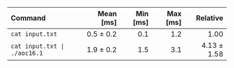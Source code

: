 | Command | Mean [ms] | Min [ms] | Max [ms] | Relative |
|:---|---:|---:|---:|---:|
| `cat input.txt` | 0.5 ± 0.2 | 0.1 | 1.2 | 1.00 |
| `cat input.txt \| ./aoc16.1` | 1.9 ± 0.2 | 1.5 | 3.1 | 4.13 ± 1.58 |
